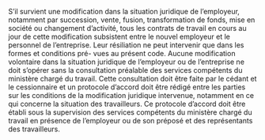 S’il survient une modification dans la situation juridique de l’employeur, notamment par succession, vente, fusion, transformation de fonds, mise en société ou changement d’activité, tous les contrats de travail en cours au jour de cette modification subsistent entre le nouvel employeur et le personnel de l’entreprise. Leur résiliation ne peut intervenir que dans les formes et conditions pré- vues au présent code.
Aucune modification volontaire dans la situation juridique de l’employeur ou de l’entreprise ne doit s’opérer sans la consultation préalable des services compétents du ministère chargé du travail. Cette consultation doit être faite par le cédant et le cessionnaire et un protocole d’accord doit être rédigé entre les parties sur les conditions de la modification juridique intervenue, notamment en ce qui concerne la situation des travailleurs. Ce protocole d’accord doit être établi sous la supervision des services compétents du ministère chargé du travail en présence de l’employeur ou de son préposé et des représentants des travailleurs.